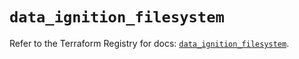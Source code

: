 # `data_ignition_filesystem`

Refer to the Terraform Registry for docs: [`data_ignition_filesystem`](https://registry.terraform.io/providers/andrewchubatiuk/ignition/0.0.1/docs/data-sources/filesystem).
